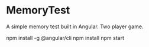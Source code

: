 # MemoryTest

A simple memory test built in Angular. Two player game.

npm install -g @angular/cli
npm install
npm start
